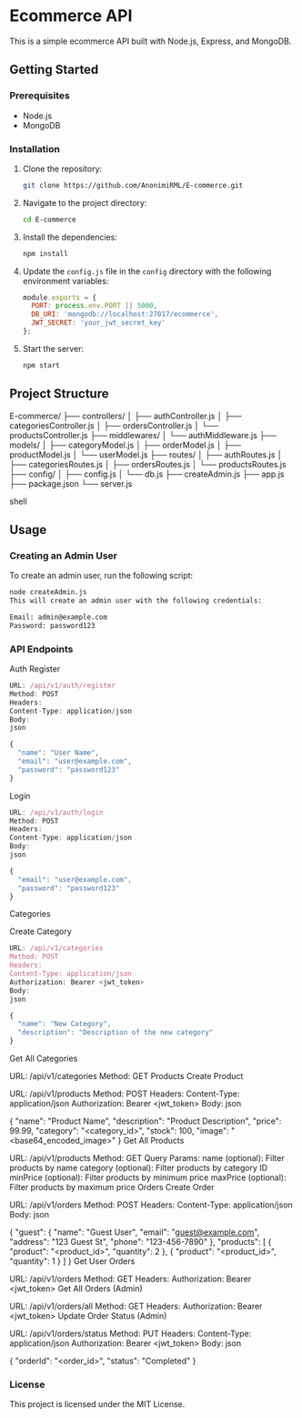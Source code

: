 # Ecommerce API

This is a simple ecommerce API built with Node.js, Express, and MongoDB.

## Getting Started

### Prerequisites

- Node.js
- MongoDB

### Installation

1. Clone the repository:
    ```bash
    git clone https://github.com/AnonimiRML/E-commerce.git
    ```

2. Navigate to the project directory:
    ```bash
    cd E-commerce
    ```

3. Install the dependencies:
    ```bash
    npm install
    ```

4. Update the `config.js` file in the `config` directory with the following environment variables:
    ```javascript
    module.exports = {
      PORT: process.env.PORT || 5000,
      DB_URI: 'mongodb://localhost:27017/ecommerce',
      JWT_SECRET: 'your_jwt_secret_key'
    };
    ```

5. Start the server:
    ```bash
    npm start
    ```

## Project Structure

E-commerce/
├── controllers/
│ ├── authController.js
│ ├── categoriesController.js
│ ├── ordersController.js
│ └── productsController.js
├── middlewares/
│ └── authMiddleware.js
├── models/
│ ├── categoryModel.js
│ ├── orderModel.js
│ ├── productModel.js
│ └── userModel.js
├── routes/
│ ├── authRoutes.js
│ ├── categoriesRoutes.js
│ ├── ordersRoutes.js
│ └── productsRoutes.js
├── config/
│ ├── config.js
│ └── db.js
├── createAdmin.js
├── app.js
├── package.json
└── server.js

shell


## Usage

### Creating an Admin User

To create an admin user, run the following script:
```bash
node createAdmin.js
This will create an admin user with the following credentials:

Email: admin@example.com
Password: password123

```

### API Endpoints

Auth
Register

```javascript
URL: /api/v1/auth/register
Method: POST
Headers:
Content-Type: application/json
Body:
json

{
  "name": "User Name",
  "email": "user@example.com",
  "password": "password123"
}

```
Login

```javascript
URL: /api/v1/auth/login
Method: POST
Headers:
Content-Type: application/json
Body:
json

{
  "email": "user@example.com",
  "password": "password123"
}

```
Categories

Create Category

```javascript
URL: /api/v1/categories
Method: POST
Headers:
Content-Type: application/json
Authorization: Bearer <jwt_token>
Body:
json

{
  "name": "New Category",
  "description": "Description of the new category"
}

```
Get All Categories

URL: /api/v1/categories
Method: GET
Products
Create Product

URL: /api/v1/products
Method: POST
Headers:
Content-Type: application/json
Authorization: Bearer <jwt_token>
Body:
json

{
  "name": "Product Name",
  "description": "Product Description",
  "price": 99.99,
  "category": "<category_id>",
  "stock": 100,
  "image": "<base64_encoded_image>"
}
Get All Products

URL: /api/v1/products
Method: GET
Query Params:
name (optional): Filter products by name
category (optional): Filter products by category ID
minPrice (optional): Filter products by minimum price
maxPrice (optional): Filter products by maximum price
Orders
Create Order

URL: /api/v1/orders
Method: POST
Headers:
Content-Type: application/json
Body:
json

{
  "guest": {
    "name": "Guest User",
    "email": "guest@example.com",
    "address": "123 Guest St",
    "phone": "123-456-7890"
  },
  "products": [
    {
      "product": "<product_id>",
      "quantity": 2
    },
    {
      "product": "<product_id>",
      "quantity": 1
    }
  ]
}
Get User Orders

URL: /api/v1/orders
Method: GET
Headers:
Authorization: Bearer <jwt_token>
Get All Orders (Admin)

URL: /api/v1/orders/all
Method: GET
Headers:
Authorization: Bearer <jwt_token>
Update Order Status (Admin)

URL: /api/v1/orders/status
Method: PUT
Headers:
Content-Type: application/json
Authorization: Bearer <jwt_token>
Body:
json

{
  "orderId": "<order_id>",
  "status": "Completed"
}


### License
This project is licensed under the MIT License.
